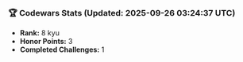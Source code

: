 ### 🏆 Codewars Stats (Updated: 2025-09-26 03:24:37 UTC)

- **Rank:** 8 kyu
- **Honor Points:** 3
- **Completed Challenges:** 1
